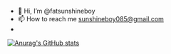 - 👋 Hi, I’m @fatsunshineboy
- 📫 How to reach me sunshineboy085@gmail.com
- 
[![Anurag's GitHub stats](https://github-readme-stats.vercel.app/api?username=fatsunshineboy)](https://fatsunshineboy.github.io/)

<!---
fatsunshineboy/fatsunshineboy is a ✨ special ✨ repository because its `README.md` (this file) appears on your GitHub profile.
You can click the Preview link to take a look at your changes.
--->
